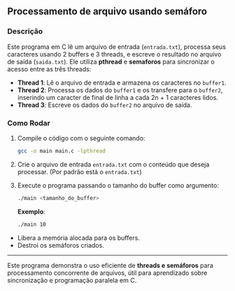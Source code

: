 
## Processamento de arquivo usando semáforo

### Descrição
Este programa em C lê um arquivo de entrada (`entrada.txt`), processa seus caracteres usando 2 buffers e 3 threads, e escreve o resultado no arquivo de saída (`saida.txt`). Ele utiliza **pthread** e **semaforos** para sincronizar o acesso entre as três threads:

- **Thread 1**: Lê o arquivo de entrada e armazena os caracteres no `buffer1`.
- **Thread 2**: Processa os dados do `buffer1` e os transfere para o `buffer2`, inserindo um caracter de final de linha a cada 2n + 1 caracteres lidos.
- **Thread 3**: Escreve os dados do `buffer2` no arquivo de saída.

### Como Rodar
1. Compile o código com o seguinte comando:
   ```bash
   gcc -o main main.c -lpthread
   ```

2. Crie o arquivo de entrada `entrada.txt` com o conteúdo que deseja processar. (Por padrão está o `entrada.txt`)

3. Execute o programa passando o tamanho do buffer como argumento:
   ```bash
   ./main <tamanho_do_buffer>
   ```

   **Exemplo**:
   ```bash
   ./main 10
   ```
- Libera a memória alocada para os buffers.
- Destroi os semáforos criados. 

---

Este programa demonstra o uso eficiente de **threads e semáforos** para processamento concorrente de arquivos, útil para aprendizado sobre sincronização e programação paralela em C.
